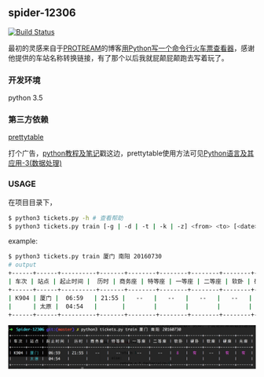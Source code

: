 ## spider-12306

[![Build Status](https://travis-ci.org/ecmadao/Spider-12306.svg?branch=master)](https://travis-ci.org/ecmadao/Spider-12306)

最初的灵感来自于[PROTREAM](https://protream.github.io/)的博客[用Python写一个命令行火车票查看器](https://protream.github.io/post/build-a-command-line-train-tickets-query-tool-with-python/)，感谢他提供的车站名称转换链接，有了那个以后我就屁颠屁颠跑去写着玩了。

### 开发环境

python 3.5

### 第三方依赖

[prettytable](https://code.google.com/archive/p/prettytable/wikis/Tutorial.wiki)

打个广告，[python教程及笔记](https://github.com/ecmadao/Coding-Guide/tree/master/Notes/Python)戳这边，prettytable使用方法可见[Python语言及其应用-3(数据处理)](https://github.com/ecmadao/Coding-Guide/blob/master/Notes/Python/Python%E8%AF%AD%E8%A8%80%E5%8F%8A%E5%85%B6%E5%BA%94%E7%94%A8-3%EF%BC%88%E6%95%B0%E6%8D%AE%E5%A4%84%E7%90%86%EF%BC%89.md)

### USAGE

在项目目录下，

```bash
$ python3 tickets.py -h # 查看帮助
$ python3 tickets.py train [-g | -d | -t | -k | -z] <from> <to> [<date>] # 查票
```

example:

```bash
$ python3 tickets.py train 厦门 南阳 20160730 
# output
+------+------+----------+-------+--------+--------+--------+--------+------+------+------+------+------+
| 车次 | 站点 | 起止时间 |  历时 | 商务座 | 特等座 | 一等座 | 二等座 | 软卧 | 硬卧 | 软座 | 硬座 | 无座 |
+------+------+----------+-------+--------+--------+--------+--------+------+------+------+------+------+
| K904 | 厦门 |  06:59   | 21:55 |   --   |   --   |   --   |   --   |  8   |  有  |  --  |  有  |  有  |
|      | 太原 |  04:54   |       |        |        |        |        |      |      |      |      |      |
+------+------+----------+-------+--------+--------+--------+--------+------+------+------+------+------+
```

![spider_12306 usage example](./example.png)
